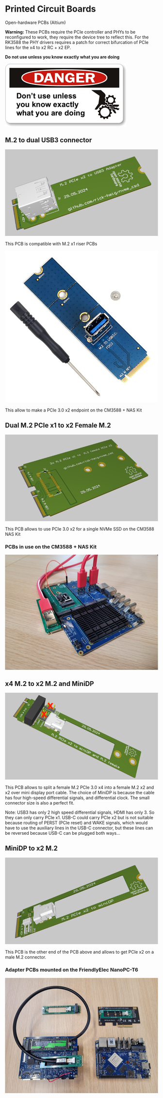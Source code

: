 # Printed Circuit Boards

Open-hardware PCBs (Altium)

**Warning:** These PCBs require the PCIe controller and PHYs to be reconfigured to work, they require the device tree to reflect this. For the RK3588 the PHY drivers requires a patch for correct bifurcation of PCIe lines for the x4 to x2 RC + x2 EP.

**Do not use unless you know exactly what you are doing**

![warning](../res/images/operate.png)

## M.2 to dual USB3 connector

![M2_USB3](../res/images/M2_USB3.png)

This PCB is compatible with M.2 x1 riser PCBs

![M2_riser](../res/images/m2-riser-pcie-x1.jpg)

This allow to make a PCIe 3.0 x2 endpoint on the CM3588 + NAS Kit

## Dual M.2 PCIe x1 to x2 Female M.2

![DualM2](../res/images/M2_dual_M2.png)

This PCB allows to use PCIe 3.0 x2 for a single NVMe SSD on the CM3588 NAS Kit

### PCBs in use on the CM3588 + NAS Kit

![CM3588-Adapters](../res/pictures/20240610_CM3588_NAS_x2x2_res.jpg)

## x4 M.2 to x2 M.2 and MiniDP

![x4M2MDP](../res/images/M2_M2_MDP.png)

This PCB allows to split a female M.2 PCIe 3.0 x4 into a female M.2 x2 and x2 over mini display port cable. The choice of MiniDP is because the cable has four high-speed differential signals, and differential clock. The small connector size is also a perfect fit.

Note: USB3 has only 2 high speed differential signals, HDMI has only 3. So they can only carry PCIe x1. USB-C could carry PCIe x2 but is not suitable because routing of PERST (PCIe reset) and WAKE signals, which would have to use the auxiliary lines in the USB-C connector, but these lines can be reversed because USB-C can be plugged both ways...

## MiniDP to x2 M.2

![MDPM2](../res/images/M2_MDP.png)

This PCB is the other end of the PCB above and allows to get PCIe x2 on a male M.2 connector.

### Adapter PCBs mounted on the FriendlyElec NanoPC-T6

![T6-Adapters](../res/pictures/T6_res.jpg)